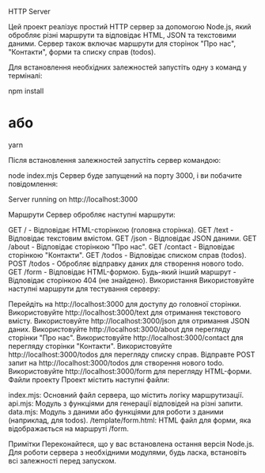 HTTP Server

Цей проект реалізує простий HTTP сервер за допомогою Node.js, який обробляє різні маршрути та відповідає HTML, JSON та текстовими даними. Сервер також включає маршрути для сторінок "Про нас", "Контакти", форми та списку справ (todos).


Для встановлення необхідних залежностей запустіть одну з команд у терміналі:


npm install
# або
yarn


Після встановлення залежностей запустіть сервер командою:

node index.mjs
Сервер буде запущений на порту 3000, і ви побачите повідомлення:

Server running on http://localhost:3000


Маршрути
Сервер обробляє наступні маршрути:

GET / - Відповідає HTML-сторінкою (головна сторінка).
GET /text - Відповідає текстовим вмістом.
GET /json - Відповідає JSON даними.
GET /about - Відповідає сторінкою "Про нас".
GET /contact - Відповідає сторінкою "Контакти".
GET /todos - Відповідає списком справ (todos).
POST /todos - Обробляє відправку даних для створення нового todo.
GET /form - Відповідає HTML-формою.
Будь-який інший маршрут - Відповідає сторінкою 404 (не знайдено).
Використання
Використовуйте наступні маршрути для тестування серверу:

Перейдіть на http://localhost:3000 для доступу до головної сторінки.
Використовуйте http://localhost:3000/text для отримання текстового вмісту.
Використовуйте http://localhost:3000/json для отримання JSON даних.
Використовуйте http://localhost:3000/about для перегляду сторінки "Про нас".
Використовуйте http://localhost:3000/contact для перегляду сторінки "Контакти".
Використовуйте http://localhost:3000/todos для перегляду списку справ.
Відправте POST запит на http://localhost:3000/todos для створення нового todo.
Використовуйте http://localhost:3000/form для перегляду HTML-форми.
Файли проекту
Проект містить наступні файли:

index.mjs: Основний файл сервера, що містить логіку маршрутизації.
api.mjs: Модуль з функціями для генерації відповідей на різні запити.
data.mjs: Модуль з даними або функціями для роботи з даними (наприклад, для todos).
/template/form.html: HTML файл для форми, яка відображається на маршруті /form.


Примітки
Переконайтеся, що у вас встановлена остання версія Node.js.
Для роботи сервера з необхідними модулями, будь ласка, встановіть всі залежності перед запуском.
